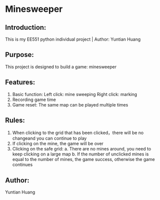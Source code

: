 # Minesweeper

## Introduction:
This is my EE551 python individual project | Author: Yuntian Huang
## Purpose:
This project is designed to build a game: minesweeper
## Features:
1.	Basic function: Left click: mine sweeping 
             Right click: marking
2.	Recording game time
3.	Game reset: The same map can be played multiple times
## Rules:
1.  When clicking to the grid that has been clicked，there will be no changeand you can continue to play
2.  If clicking on the mine, the game will be over
3.  Clicking on the safe grid:
    a. There are no mines around, you need to keep clicking on a large map
    b. If the number of unclicked mines is equal to the number of mines, the game success, otherwise the game continues
## Author:
Yuntian Huang
